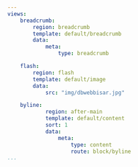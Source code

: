 ```yaml
---
views:
    breadcrumb:
        region: breadcrumb
        template: default/breadcrumb
        data:
            meta:
                type: breadcrumb

    flash:
        region: flash
        template: default/image
        data:
            src: "img/dbwebbisar.jpg"            

    byline:
            region: after-main
            template: default/content
            sort: 1
            data:
                meta:
                    type: content
                    route: block/byline
...
```

